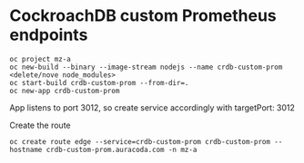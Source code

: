 # CockroachDB custom Prometheus endpoints

```
oc project mz-a
oc new-build --binary --image-stream nodejs --name crdb-custom-prom
<delete/nove node_modules>
oc start-build crdb-custom-prom --from-dir=.
oc new-app crdb-custom-prom
```

App listens to port 3012, so create service accordingly with targetPort: 3012

Create the route
```
oc create route edge --service=crdb-custom-prom crdb-custom-prom --hostname crdb-custom-prom.auracoda.com -n mz-a
```
